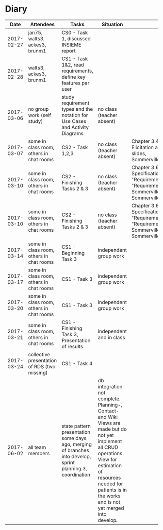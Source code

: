 # Diary

| Date                    | Attendees                                 | Tasks                                                                         | Situation                             | Materials
|-------------------------|-------------------------------------------|-------------------------------------------------------------------------------|---------------------------------------|---------------
| 2017-02-27              | jan75, walts3, ackes3, brunm1             | CS0 - Task 1, discussed INSIEME report                                        |                                       |
| 2017-02-28              | walts3, ackes3, brunm1                    | CS1 - Task 1&2, read requirements, define key features per user               |                                       |
| 2017-03-06              | no group work (self study)                | study requirement types and the notation for Use Cases and Activity Diagrams  | no class (teacher absent)             |
| 2017-03-07              | some in class room, others in chat rooms  | CS2 - Task 1,2,3                                                              | no class (teacher absent)             | Chapter 3.4 "Requirements Elicitation and Analysis" of lecture slides, Sommerville_SE9ed_pp100_109.pdf
| 2017-03-10              | some in class room, others in chat rooms  | CS2 - Finishing Tasks 2 & 3                                                   | no class (teacher absent)             | Chapter 3.6 "Requirements Specification Document", 3.7 "Requirements Validation", 3.8 "Requirements Management", Sommerville_SE9ed_pp094_098.pdf, Sommerville_SE9ed_pp110_114.pdf
| 2017-03-10              | some in class room, others in chat rooms  | CS2 - Finishing Tasks 2 & 3                                                   | no class (teacher absent)             | Chapter 3.6 "Requirements Specification Document", 3.7 "Requirements Validation", 3.8 "Requirements Management", Sommerville_SE9ed_pp094_098.pdf, Sommerville_SE9ed_pp110_114.pdf
| 2017-03-14              | some in class room, others in chat rooms  | CS1 - Beginning Task 3                                                        | independent group work                | 
| 2017-03-17              | some in class room, others in chat rooms  | CS1 - Task 3                                                                  | independent group work                |
| 2017-03-20              | some in class room, others in chat rooms  | CS1 - Task 3                                                                  | independent group work                |
| 2017-03-21              | some in class room, others in chat rooms  | CS1 - Finishing Task 3, Presentation of results                               | independent and in class              |
| 2017-03-24              | collective presentation of RDS (two missing)  | CS1 - Task 4  
| 2017-06-02              | all team members                          | state pattern presentation some days ago, merging of branches into develop, sprint planning 3, coordination| db integration not complete. Planning-, Contact- and Wiki Views are made but do not yet implement all CRUD operations. View for estimation of resources needed for patients is in the works and is not yet merged into develop.